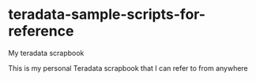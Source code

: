 # teradata-sample-scripts-for-reference
My teradata scrapbook

This is my personal Teradata scrapbook that I can refer to from anywhere
